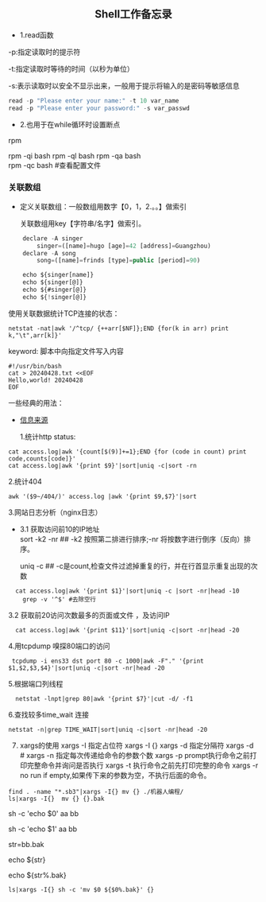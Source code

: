 ## <center>Shell工作备忘录</center>








- 1.read函数


 -p:指定读取时的提示符<p/>
 -t:指定读取时等待的时间（以秒为单位）</p>
 -s:表示读取时以安全不显示出来，一般用于提示将输入的是密码等敏感信息 </p>
```javascript
read -p "Please enter your name:" -t 10 var_name  
read -p "Please enter your password:" -s var_passwd
```


- 2.也用于在while循环时设置断点


rpm 

rpm -qi bash
rpm -ql bash
rpm -qa bash	
rpm -qc bash #查看配置文件


### 关联数组

* 定义关联数组：一般数组用数字【0，1，2.。。】做索引 </p>
            关联数组用key【字符串/名字】做索引。

``` javascript
	declare -A singer
		singer=([name]=hugo [age]=42 [address]=Guangzhou)
	declare -A song
		song=([name]=frinds [type]=public [period]=90)

	echo ${singer[name]}
	echo ${singer[@]}
	echo ${#singer[@]}
	echo ${!singer[@]}

```
使用关联数据统计TCP连接的状态：
``` 
netstat -nat|awk '/^tcp/ {++arr[$NF]};END {for(k in arr) print k,"\t",arr[k]}' 
```


keyword: 脚本中向指定文件写入内容
```
#!/usr/bin/bash
cat > 20240428.txt <<EOF
Hello,world! 20240428
EOF
```
一些经典的用法：
* [信息来源](https://blog.csdn.net/m0_52165864/article/details/126291551) </p>
1.统计http status:
```
cat access.log|awk '{count[$(9)]+=1};END {for (code in count) print code,counts[code]}'
cat access.log|awk '{print $9}'|sort|uniq -c|sort -rn
```
2.统计404
```
awk '($9~/404/)' access.log |awk '{print $9,$7}'|sort
```
3.网站日志分析（nginx日志）
 - 3.1 获取访问前10的IP地址 <br>
  	sort -k2 -nr ## -k2 按照第二排进行排序;-nr 将按数字进行倒序（反向）排序。</p>
  	uniq -c ## -c是count,检查文件过滤掉重复的行，并在行首显示重复出现的次数 </p>
```
  cat access.log|awk '{print $1}'|sort|uniq -c |sort -nr|head -10
  	grep -v '^$' #去除空行
```
  3.2 获取前20访问次数最多的页面或文件 ，及访问IP
```
  cat access.log|awk '{print $11}'|sort|uniq -c|sort -nr|head -20
```
 4.用tcpdump 嗅探80端口的访问
``` 
 tcpdump -i ens33 dst port 80 -c 1000|awk -F"." '{print $1,$2,$3,$4}'|sort|uniq -c|sort -nr|head -20
``` 
5.根据端口列线程
```
  netstat -lnpt|grep 80|awk '{print $7}'|cut -d/ -f1
``` 
6.查找较多time_wait 连接
``` 
netstat -n|grep TIME_WAIT|sort|uniq -c|sort -nr|head -20
```

7. xargs的使用
xargs -I 指定占位符  xargs -I {}
xargs -d 指定分隔符	xargs -d #
xargs -n 指定每次传递给命令的参数个数
xargs -p prompt执行命令之前打印完整命令并询问是否执行
xargs -t 执行命令之前先打印完整的命令
xargs -r no run if empty,如果传下来的参数为空，不执行后面的命令。

```
find . -name "*.sb3"|xargs -I{} mv {} ./机器人编程/
ls|xargs -I{}  mv {} {}.bak
```
sh -c 'echo $0' aa bb 

sh -c 'echo $1' aa bb

str=bb.bak

echo ${str}

echo ${str%.bak}
```
ls|xargs -I{} sh -c 'mv $0 ${$0%.bak}' {}
```






